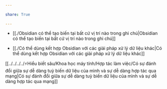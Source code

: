 ---  
share: True  
---  
- [[./Obsidian có thể tạo biến tại bất cứ vị trí nào trong ghi chú|Obsidian có thể tạo biến tại bất cứ vị trí nào trong ghi chú]]   
- [[./Có thể dùng kết hợp Obsidian với các giải pháp xử lý dữ liệu khác|Có thể dùng kết hợp Obsidian với các giải pháp xử lý dữ liệu khác]]  
  
[[../../../../⚡Hiểu biết sâu/Khoa học máy tính/Hợp tác làm việc/Có sự đánh đổi giữa sự dễ dàng tuỳ biến dữ liệu của mình và sự dễ dàng hợp tác qua mạng|Có sự đánh đổi giữa sự dễ dàng tuỳ biến dữ liệu của mình và sự dễ dàng hợp tác qua mạng]]  
